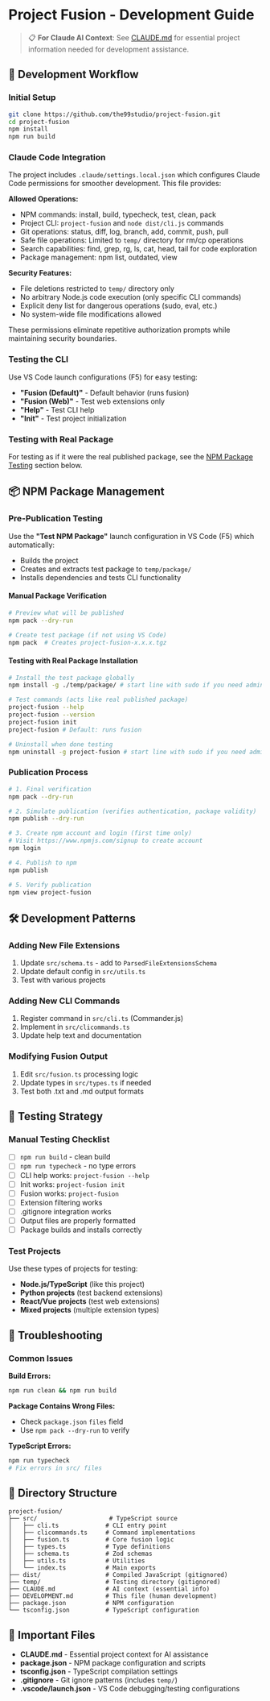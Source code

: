 # Project Fusion - Development Guide

> 📋 **For Claude AI Context**: See [CLAUDE.md](./CLAUDE.md) for essential project information needed for development assistance.

## 🚀 Development Workflow

### Initial Setup
```bash
git clone https://github.com/the99studio/project-fusion.git
cd project-fusion
npm install
npm run build
```

### Claude Code Integration
The project includes `.claude/settings.local.json` which configures Claude Code permissions for smoother development. This file provides:

**Allowed Operations:**
- NPM commands: install, build, typecheck, test, clean, pack
- Project CLI: `project-fusion` and `node dist/cli.js` commands
- Git operations: status, diff, log, branch, add, commit, push, pull
- Safe file operations: Limited to `temp/` directory for rm/cp operations
- Search capabilities: find, grep, rg, ls, cat, head, tail for code exploration
- Package management: npm list, outdated, view

**Security Features:**
- File deletions restricted to `temp/` directory only
- No arbitrary Node.js code execution (only specific CLI commands)
- Explicit deny list for dangerous operations (sudo, eval, etc.)
- No system-wide file modifications allowed

These permissions eliminate repetitive authorization prompts while maintaining security boundaries.

### Testing the CLI
Use VS Code launch configurations (F5) for easy testing:
- **"Fusion (Default)"** - Default behavior (runs fusion)
- **"Fusion (Web)"** - Test web extensions only
- **"Help"** - Test CLI help
- **"Init"** - Test project initialization

### Testing with Real Package
For testing as if it were the real published package, see the [NPM Package Testing](#-npm-package-management) section below.

## 📦 NPM Package Management

### Pre-Publication Testing

Use the **"Test NPM Package"** launch configuration in VS Code (F5) which automatically:
- Builds the project
- Creates and extracts test package to `temp/package/`
- Installs dependencies and tests CLI functionality

#### Manual Package Verification
```bash
# Preview what will be published
npm pack --dry-run

# Create test package (if not using VS Code)
npm pack  # Creates project-fusion-x.x.x.tgz
```

#### Testing with Real Package Installation
```bash
# Install the test package globally
npm install -g ./temp/package/ # start line with sudo if you need admin rights

# Test commands (acts like real published package)
project-fusion --help
project-fusion --version
project-fusion init
project-fusion # Default: runs fusion

# Uninstall when done testing
npm uninstall -g project-fusion # start line with sudo if you need admin rights
```

### Publication Process

```bash
# 1. Final verification
npm pack --dry-run

# 2. Simulate publication (verifies authentication, package validity)
npm publish --dry-run

# 3. Create npm account and login (first time only)
# Visit https://www.npmjs.com/signup to create account
npm login

# 4. Publish to npm
npm publish

# 5. Verify publication
npm view project-fusion
```

## 🛠️ Development Patterns

### Adding New File Extensions
1. Update `src/schema.ts` - add to `ParsedFileExtensionsSchema`
2. Update default config in `src/utils.ts` 
3. Test with various projects

### Adding New CLI Commands
1. Register command in `src/cli.ts` (Commander.js)
2. Implement in `src/clicommands.ts`
3. Update help text and documentation

### Modifying Fusion Output
1. Edit `src/fusion.ts` processing logic
2. Update types in `src/types.ts` if needed
3. Test both .txt and .md output formats

## 🧪 Testing Strategy

### Manual Testing Checklist
- [ ] `npm run build` - clean build
- [ ] `npm run typecheck` - no type errors
- [ ] CLI help works: `project-fusion --help`
- [ ] Init works: `project-fusion init`
- [ ] Fusion works: `project-fusion`
- [ ] Extension filtering works
- [ ] .gitignore integration works
- [ ] Output files are properly formatted
- [ ] Package builds and installs correctly

### Test Projects
Use these types of projects for testing:
- **Node.js/TypeScript** (like this project)
- **Python projects** (test backend extensions)
- **React/Vue projects** (test web extensions)
- **Mixed projects** (multiple extension types)

## 🔧 Troubleshooting

### Common Issues

**Build Errors:**
```bash
npm run clean && npm run build
```

**Package Contains Wrong Files:**
- Check `package.json` `files` field
- Use `npm pack --dry-run` to verify

**TypeScript Errors:**
```bash
npm run typecheck
# Fix errors in src/ files
```

## 📁 Directory Structure

```
project-fusion/
├── src/                    # TypeScript source
│   ├── cli.ts             # CLI entry point
│   ├── clicommands.ts     # Command implementations
│   ├── fusion.ts          # Core fusion logic
│   ├── types.ts           # Type definitions
│   ├── schema.ts          # Zod schemas
│   ├── utils.ts           # Utilities
│   └── index.ts           # Main exports
├── dist/                  # Compiled JavaScript (gitignored)
├── temp/                  # Testing directory (gitignored)
├── CLAUDE.md              # AI context (essential info)
├── DEVELOPMENT.md         # This file (human development)
├── package.json           # NPM configuration
└── tsconfig.json          # TypeScript configuration
```

## 🔗 Important Files

- **CLAUDE.md** - Essential project context for AI assistance
- **package.json** - NPM package configuration and scripts
- **tsconfig.json** - TypeScript compilation settings
- **.gitignore** - Git ignore patterns (includes `temp/`)
- **.vscode/launch.json** - VS Code debugging/testing configurations